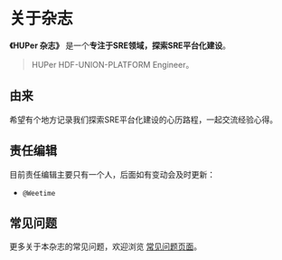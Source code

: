 
# 关于杂志

**《HUPer 杂志》** 是一个**专注于SRE领域，探索SRE平台化建设**。

> HUPer HDF-UNION-PLATFORM Engineer。

## 由来
希望有个地方记录我们探索SRE平台化建设的心历路程，一起交流经验心得。

## 责任编辑

目前责任编辑主要只有一个人，后面如有变动会及时更新：

- `@Weetime`


## 常见问题

更多关于本杂志的常见问题，欢迎浏览 [常见问题页面](/faq)。
